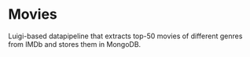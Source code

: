 # Movies

Luigi-based datapipeline that extracts top-50 movies of different genres
from IMDb and stores them in MongoDB.
